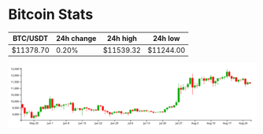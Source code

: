 # Bitcoin Stats

BTC/USDT|24h change|24h high|24h low|
|---|---|---|---|
|$11378.70|0.20%|$11539.32|$11244.00|

<img src="./chart.svg">
